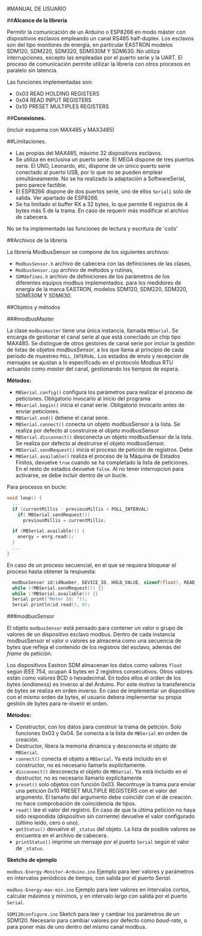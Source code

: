 #MANUAL DE USUARIO

##**Alcance de la librería**

Permitir la comunicación de un Arduino o ESP8266 en modo máster con dispositivos esclavos empleando un canal RS485 half-duplex.
Los esclavos son del tipo monitores de energía, en particular EASTRON modelos SDM120, SDM220, SDM320, SDM530M Y SDM630.
No utiliza interrupciones, excepto las empleadas por el puerto serie y la UART. El proceso de comunicación permite utilizar la librería con otros procesos en paralelo sin latencia.

Las funciones implementadas son:
 - 0x03 READ HOLDING REGISTERS
 - 0x04 READ INPUT REGISTERS
 - 0x10 PRESET MULTIPLES REGISTERS

##**Conexiones.**

(incluir esquema con MAX485 y MAX3485)

##Limitaciones.
- Las propias del MAX485, máximo 32 dispositivos esclavos.
- Se utiliza en exclusiva un puerto serie. El MEGA dispone de tres puertos serie. 
El UNO, Leonardo, etc, dispone de un único puerto serie conectado al puerto USB, por lo que no se pueden emplear simultáneamente. 
No se ha realizado la adaptación a SoftwareSerial, pero parece factible. 
- El ESP8266 dispone de dos puertos serie, uno de ellos ``Serial1`` solo de salida. Ver apartado de ESP8266.
- Se ha limitado el buffer RX a 32 bytes, lo que permite 6 registros de 4 bytes más 5 de la trama. En caso de requerir más modificar el archivo de cabecera.

No se ha implementado las funciones de lectura y escritura de 'coils'

##Archivos de la librería

La librería ModbusSensor se compone de los siguientes archivos:
- ``ModbusSensor.h`` archivo de cabecera con las definiciones de las clases,
- ``ModbusSensor.cpp`` archivo de métodos y rutinas,
- ``SDMdefines.h`` archivo de definiciones de los parámetros de los diferentes equipos modbus implementados. para los medidores de energía de la marca EASTRON, modelos SDM120, SDM220, SDM320, SDM530M Y SDM630.

##Objetos y métodos

###modbusMaster

La clase ``modbusmaster`` tiene una única instancia, llamada ``MBSerial``. Se encarga de gestionar el canal serie al que está conectado un chip tipo MAX485.
Se distingue de otros gestores de canal serie por incluir la gestión de listas de objetos *modbusSensor*, 
a los que llama al principio de cada periodo de muestreo ``POLL_INTERVAL``. Los estados de envío  y recepcion de mensajes se ajustan a lo especificado en el protocolo Modbus RTU actuando como *master* del canal, 
gestionando los tiempos de espera.

**Métodos:**

* ``MBSerial.config()`` configura los parámetros para realizar el proceso de peticiones. Obligatorio invocarlo al inicio del programa
* ``MBserial.begin()`` inicia el canal serie. Obligatorio invocarlo antes de enviar peticiones.
* ``MBSerial.end()`` detiene el canal serie. 
* ``MBSerial.connect()`` conecta un objeto modbusSensor a la lista. Se realiza por defecto al construirse el objeto modbusSensor
* ``MBSerial.disconnect()`` desconecta un objeto modbusSensor de la lista. Se realiza por defecto al destruirse el objeto modbusSensor.
* ``MBSerial.sendRequest()`` inicia el proceso de petición de registros. Debe
* ``MBSerial.available()`` realiza el proceso de la Máquina de Estados Finitos, devuelve ``true`` cuando se ha completado la lista de peticiones.
En el resto de estados devuelve ``false``. Al no tener interrupcion para activarse, se debe incluir dentro de un bucle.

Para procesos en bucle:
```c++
void loop() {
  ...
  if (currentMillis - previousMillis < POLL_INTERVAL)
    if( MBSerial.sendRequest()) 
      previousMillis = currentMillis;

  if (MBSerial.available()) {
    energy = enrg.read();
  }
  ...
}
```
En caso de un proceso secuencial, en el que se requiera bloquear el proceso hasta obtener la respuesta:
```c++
  modbusSensor id(idNumber, DEVICE_ID, HOLD_VALUE, sizeof(float), READ_HOLDING_REGISTERS);
  while (!MBSerial.sendRequest()) {}
  while (!MBSerial.available()) {}
  Serial.print("Meter Id: ")); 
  Serial.println(id.read(), 0);
```

###*modbusSensor*

El objeto ``modbusSensor`` está pensado para contener un valor o grupo de valores de un dispositivo esclavo modbus. 
Dentro de cada instancia modbusSensor el valor o valores se almacena como una secuencia de bytes que refleja el contenido de los registros del esclavo, además del *frame* de petición.

Los dispositivos Eastron SDM almacenan los datos como valores ``float`` según IEEE 754, ocupan 4 bytes en 2 registros consecutivos. 
Otros valores están como valores BCD o hexadecimal. En todos ellos el orden de los bytes (*endianess*) es inverso al del Arduino. 
Por este motivo la transferencia de bytes se realiza en orden inverso. En caso de implementar un dispositivo con el mismo orden de bytes,
el usuario debera implementar su propia gestión de bytes para re-inverir el orden.

**Métodos:**

- Constructor, con los datos para construir la trama de petición. Solo funciones 0x03 y 0x04. Se conecta a la lista de ``MBSerial`` en orden de creación.
- Destructor, libera la memoria dinámica y desconecta el objeto de ``MBSerial``.
- ``connect()`` conecta el objeto a ``MBSerial``. Ya está incluido en el constructor, no es necesario llamarlo explícitamente.
- ``disconnect()`` desconecta el objeto de ``MBSerial``. Ya está incluido en el destructor, no es necesario llamarlo explícitamente
- ``preset()`` solo objetos con función 0x03. Recontruye la trama para enviar una petición 0x10 PRESET MULTIPLE REGISTERS con el valor del argumento. 
El tamaño del argumento debe coincidir con el de creación. no hace comprobación de coincidencia de tipos.
- ``read()`` lee el valor del registro. En caso de que la última petición no haya sido respondida (dispositivo sin corriente) devuelve el valor configurado (último leido, cero o uno). 
- ``getStatus()`` devuelve el ``_status`` del objeto. La lista de posible valores se encuentra en el archivo de cabecera.
- ``printStatus()`` imprime un mensaje por el puerto ``Serial`` según el valor de ``_status``.

**Sketchs de ejemplo**

``modbus-Energy-Monitor-Arduino.ino`` Ejemplo para leer valores y parámetros en intervalos periódicos de tiempo, con salida por el puerto *Serial*.

``modbus-Energy-max-min.ino`` Ejemplo para leer valores en intervalos cortos, calcular máximos y mínimos, y en intervalo largo con salida por el puerto ``Serial``.

``SDM120configure.ino`` Sketch para leer y cambiar los parámetros de un SDM120. Necesario para cambiar valores por defecto como *baud-rate*, o para poner más de uno dentro del mismo canal modbus.
